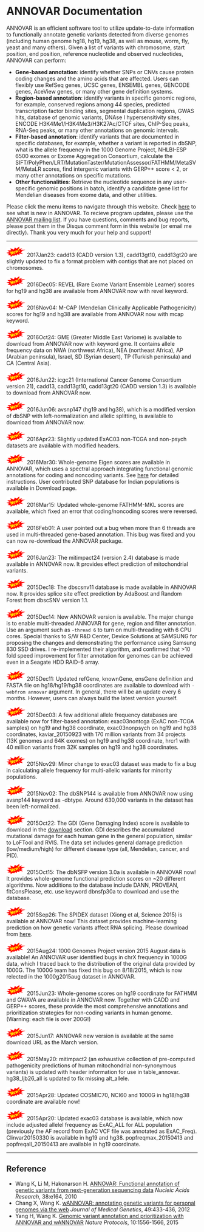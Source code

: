 # ANNOVAR Documentation

ANNOVAR is an efficient software tool to utilize update-to-date information to functionally annotate genetic variants detected from diverse genomes (including human genome hg18, hg19, hg38, as well as mouse, worm, fly, yeast and many others). Given a list of variants with chromosome, start position, end position, reference nucleotide and observed nucleotides, ANNOVAR can perform:

- **Gene-based annotation**: identify whether SNPs or CNVs cause protein coding changes and the amino acids that are affected. Users can flexibly use RefSeq genes, UCSC genes, ENSEMBL genes, GENCODE genes, AceView genes, or many other gene definition systems.
- **Region-based annotation**: identify variants in specific genomic regions, for example, conserved regions among 44 species, predicted transcription factor binding sites, segmental duplication regions, GWAS hits, database of genomic variants, DNAse I hypersensitivity sites, ENCODE H3K4Me1/H3K4Me3/H3K27Ac/CTCF sites, ChIP-Seq peaks, RNA-Seq peaks, or many other annotations on genomic intervals.
- **Filter-based annotation**: identify variants that are documented in specific databases, for example, whether a variant is reported in dbSNP,  what is the allele frequency in the 1000 Genome Project, NHLBI-ESP 6500 exomes or Exome Aggregation Consortium, calculate the SIFT/PolyPhen/LRT/MutationTaster/MutationAssessor/FATHMM/MetaSVM/MetaLR scores, find intergenic variants with GERP++ score < 2, or many other annotations on specific mutations.
- **Other functionalities**: Retrieve the nucleotide sequence in any user-specific genomic positions in batch, identify a candidate gene list for Mendelian diseases from exome data, and other utilities.

Please click the menu items to navigate through this website. Check [here](misc/whatsnew.md) to see what is new in ANNOVAR. To recieve program updates, please use the [ANNOVAR mailing list](https://groups.google.com/forum/#!forum/annovar). If you have questions, comments and bug reports, please post them in the Disqus comment form in this website (or email me directly). Thank you very much for your help and support!

---

![new](/img/new.png) 2017Jan23: cadd13 (CADD version 1.3), cadd13gt10, cadd13gt20 are slightly updated to fix a format problem with contigs that are not placed on chromosomes.

![new](/img/new.png) 2016Dec05: REVEL (Rare Exome Variant Ensemble Learner) scores for hg19 and hg38 are available from ANNOVAR now with revel keyword.

![new](/img/new.png) 2016Nov04: M-CAP (Mendelian Clinically Applicable Pathogenicity) scores for hg19 and hg38 are available from ANNOVAR now with mcap keyword.

![new](/img/new.png) 2016Oct24: GME (Greater Middle East Variome) is available to download from ANNOVAR now with keyword gme. It contains allele frequency data on NWA (northwest Africa), NEA (northeast Africa), AP (Arabian peninsula), Israel, SD (Syrian desert), TP (Turkish peninsula) and CA (Central Asia).

![new](/img/new.png) 2016Jun22: icgc21 (International Cancer Genome Consortium version 21), cadd13, cadd13gt10, cadd13gt20 (CADD version 1.3) is available to download from ANNOVAR now.

![new](/img/new.png) 2016Jun06: avsnp147 (hg19 and hg38), which is a modified version of dbSNP with left-normalization and allelic splitting, is available to download from ANNOVAR now.

![new](/img/new.png) 2016Apr23: Slightly updated ExAC03 non-TCGA and non-psych datasets are available with modified headers.

![new](/img/new.png) 2016Mar30: Whole-genome Eigen scores are available in ANNOVAR, which uses a spectral approach integrating functional genomic annotations for coding and noncoding variants. See [here](user-guide/filter.md#eigen-score-annotations) for detailed instructions. User contributed SNP database for Indian populations is available in Download page.

![new](/img/new.png) 2016Mar15: Updated whole-genome FATHMM-MKL scores are available, which fixed an error that coding/noncoding scores were reversed.

![new](/img/new.png) 2016Feb01: A user pointed out a bug when more than 6 threads are used in multi-threaded gene-based annotation. This bug was fixed and you can now re-download the ANNOVAR package.

![new](/img/new.png) 2016Jan23: The mitimpact24 (version 2.4) database is made available in ANNOVAR now. It provides effect prediction of mitochondrial variants.

![new](/img/new.png) 2015Dec18: The dbscsnv11 database is made available in ANNOVAR now. It provides splice site effect prediction by AdaBoost and Random Forest from dbscSNV version 1.1.

![new](/img/new.png) 2015Dec14: New ANNOVAR version is available. The major change is to enable multi-threaded ANNOVAR for gene, region and filter annotation. Use an argument such as `-thread 6` to turn on multi-threading with 6 CPU cores. Special thanks to S/W R&D Center, Device Solutions at SAMSUNG for proposing the changes and demonstrating the performance using Samsung 830 SSD drives. I re-implemented their algorithm, and confirmed that >10 fold speed improvement for filter annotation for genomes can be achieved even in a Seagate HDD RAID-6 array.

![new](/img/new.png) 2015Dec11: Updated refGene, knownGene, ensGene definition and FASTA file on hg18/hg19/hg38 coordinates are available to download with `-webfrom annovar` argument. In general, there will be an update every 6 months. However, users can always build the latest version yourself.

![new](/img/new.png) 2015Dec03: A few additional allele frequency databases are available now for filter-based annotation: exac03nontcga (ExAC non-TCGA samples) on hg19 and hg38 coordinate, exac03nonpsych on hg19 and hg38 coordinates, kaviar_20150923 with 170 million variants from 34 projects (13K genomes and 64K exomes) on hg19 and hg38 coordinate, hrcr1 with 40 million variants from 32K samples on hg19 and hg38 coordinates.

![new](/img/new.png) 2015Nov29: Minor change to exac03 dataset was made to fix a bug in calculating allele frequency for multi-allelic variants for minority populations.

![new](/img/new.png) 2015Nov02: The dbSNP144 is available from ANNOVAR now using avsnp144 keyword as -dbtype. Around 630,000 variants in the dataset has been left-normalized.

![new](/img/new.png) 2015Oct22: The GDI (Gene Damaging Index) score is available to download in the [download](user-guide/download.md#user-contributed-datasets) section. GDI describes the accumulated mutational damage for each human gene in the general population, similar to LoFTool and RVIS. The data set includes general damage prediction (low/medium/high) for different disease type (all, Mendelian, cancer, and PID).

![new](/img/new.png) 2015Oct15: The dbNSFP version 3.0a is available in ANNOVAR now! It provides whole-genome functional prediction scores on ~20 different algorithms. Now additions to the database include DANN, PROVEAN, fitConsPlease, etc. use keyword dbnsfp30a to download and use the database.

![new](/img/new.png) 2015Sep26: The SPIDEX dataset (Xiong et al, Science 2015) is available at ANNOVAR now! This dataset provides machine-learning prediction on how genetic variants affect RNA splicing. Please download from [here](http://www.openbioinformatics.org/annovar/spidex_download_form.php).

![new](/img/new.png) 2015Aug24: 1000 Genomes Project version 2015 August data is available! An ANNOVAR user identified bugs in chrX frequency in 1000G data, which I traced back to the distribution of the original data provided by 1000G. The 1000G team has fixed this bug on 8/18/2015, which is now relected in the 1000g2015aug dataset in ANNOVAR.

![new](/img/new.png) 2015Jun23: Whole-genome scores on hg19 coordinate for FATHMM and GWAVA are available in ANNOVAR now. Together with CADD and GERP++ scores, these provide the most comprehensive annotations and prioritization strategies for non-coding variants in human genome. (Warning: each file is over 200G!)

![new](/img/new.png) 2015Jun17: ANNOVAR new version is available at the same download URL as the March version. 

![new](/img/new.png) 2015May20: mitimpact2 (an exhaustive collection of pre-computed pathogenicity predictions of human mitochondrial non-synonymous variants) is updated with header information for use in table_annovar. hg38_ljb26_all is updated to fix missing alt_allele.

![new](/img/new.png) 2015Apr28: Updated COSMIC70, NCI60 and 1000G in hg18/hg38 coordinate are available now!

![new](/img/new.png) 2015Apr20: Updated exac03 database is available, which now include adjusted allelel frequency as ExAC_ALL for ALL population (previously the AF record from ExAC VCF file was annotated as ExAC_Freq). Clinvar20150330 is available in hg19 and hg38. popfreqmax_20150413 and popfreqall_20150413 are available in hg19 coordinate.

---

## Reference

- Wang K, Li M, Hakonarson H. [ANNOVAR: Functional annotation of genetic variants from next-generation sequencing data](http://nar.oxfordjournals.org/content/38/16/e164) _Nucleic Acids Research_, 38:e164, 2010
- Chang X, Wang K. [wANNOVAR: annotating genetic variants for personal genomes via the web](http://jmg.bmj.com/content/49/7/433.long) _Journal of Medical Genetics_, 49:433-436, 2012
- Yang H, Wang K. [Genomic variant annotation and prioritization with ANNOVAR and wANNOVAR](http://www.nature.com/nprot/journal/v10/n10/abs/nprot.2015.105.html) _Nature Protocols_, 10:1556-1566, 2015

<script>
  (function(i,s,o,g,r,a,m){i['GoogleAnalyticsObject']=r;i[r]=i[r]||function(){
  (i[r].q=i[r].q||[]).push(arguments)},i[r].l=1*new Date();a=s.createElement(o),
  m=s.getElementsByTagName(o)[0];a.async=1;a.src=g;m.parentNode.insertBefore(a,m)
  })(window,document,'script','//www.google-analytics.com/analytics.js','ga');

  ga('create', 'UA-48623707-1', 'openbioinformatics.org');
  ga('send', 'pageview');
</script>
